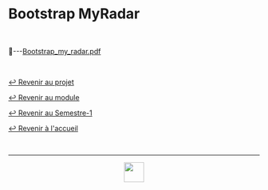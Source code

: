 # Bootstrap MyRadar

<br>

📂---[Bootstrap_my_radar.pdf](https://github.com/Studio-17/Epitech-Subjects/blob/main/Semester-1/B-MUL-100/MyRadar/Bootstrap_MyRadar/Bootstrap_my_radar.pdf)

<br>

[↩️ Revenir au projet](https://github.com/Studio-17/Epitech-Subjects/tree/main/Semester-1/B-MUL-100/MyRadar)

[↩️ Revenir au module](https://github.com/Studio-17/Epitech-Subjects/tree/main/Semester-1/B-MUL-100)

[↩️ Revenir au Semestre-1](https://github.com/Studio-17/Epitech-Subjects/tree/main/Semester-1)

[↩️ Revenir à l'accueil](https://github.com/Studio-17/Epitech-Subjects)

<br>

---

<div align="center">

<a href="https://github.com/Studio-17" target="_blank"><img src="https://github.com/Kaiwinta/Epitech-Subjects/blob/feat/Pge2028-first-year/assets/voc17.gif" width="40"></a>

</div>
